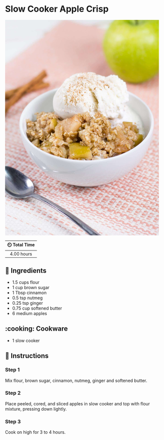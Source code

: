 # Slow Cooker Apple Crisp

![Slow Cooker Apple Crisp](../assets/images/slow-cooker-apple-crisp.jpg)

| :timer_clock: Total Time |
|:-----------------------: |
| 4.00 hours |

## :salt: Ingredients

- 1.5 cups flour
- 1 cup brown sugar
- 1 Tbsp cinnamon
- 0.5 tsp nutmeg
- 0.25 tsp ginger
- 0.75 cup softened butter
- 6 medium apples

## :cooking: Cookware

- 1 slow cooker

## :pencil: Instructions

### Step 1

Mix flour, brown sugar, cinnamon, nutmeg, ginger and softened butter.

### Step 2

Place peeled, cored, and sliced apples in slow cooker and top with flour mixture, pressing down lightly.

### Step 3

Cook on high for 3 to 4 hours.
